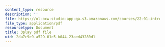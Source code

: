 ```yaml
---
content_type: resource
description: ''
file: https://ol-ocw-studio-app-qa.s3.amazonaws.com/courses/22-01-introduction-to-nuclear-engineering-and-ionizing-radiation-fall-2016/2da7c9c9a52901c5b04423aed43280d1_jJSwWRaU9rA.pdf
file_type: application/pdf
resourcetype: Document
title: 3play pdf file
uid: 2da7c9c9-a529-01c5-b044-23aed43280d1
---
```

